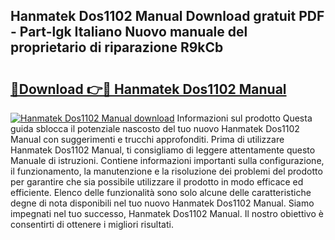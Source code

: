 ## Hanmatek Dos1102 Manual Download gratuit PDF - Part-lgk Italiano Nuovo manuale del proprietario di riparazione R9kCb

# <h2><a href="http://df9hdl0.blite.top/?on=Hanmatek+Dos1102+Manual">🔗Download 👉🔴 Hanmatek Dos1102 Manual</a></h2>

[![Hanmatek Dos1102 Manual download](https://i.imgur.com/lujVjoI.png)](http://df9hdl0.blite.top/?on=Hanmatek+Dos1102+Manual)
Informazioni sul prodotto Questa guida sblocca il potenziale nascosto del tuo nuovo Hanmatek Dos1102 Manual con suggerimenti e trucchi approfonditi. Prima di utilizzare Hanmatek Dos1102 Manual, ti consigliamo di leggere attentamente questo Manuale di istruzioni. Contiene informazioni importanti sulla configurazione, il funzionamento, la manutenzione e la risoluzione dei problemi del prodotto per garantire che sia possibile utilizzare il prodotto in modo efficace ed efficiente. Elenco delle funzionalità sono solo alcune delle caratteristiche degne di nota disponibili nel tuo nuovo Hanmatek Dos1102 Manual. Siamo impegnati nel tuo successo, Hanmatek Dos1102 Manual. Il nostro obiettivo è consentirti di ottenere i migliori risultati.
